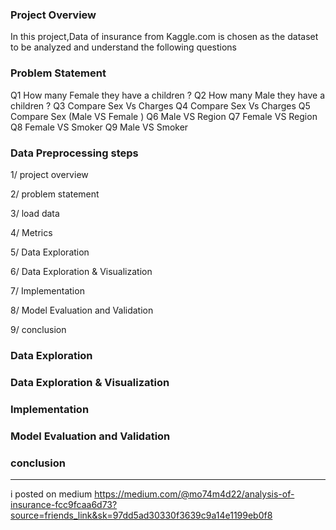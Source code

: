 
### Project Overview

In this project,Data of insurance from Kaggle.com is chosen as the dataset to be analyzed and understand the following questions


### Problem Statement

Q1 How many Female they have a children ?
Q2 How many Male they have a children ?
Q3 Compare Sex Vs Charges
Q4 Compare Sex Vs Charges
Q5 Compare Sex (Male VS Female )
Q6 Male VS Region
Q7 Female VS Region
Q8 Female VS Smoker
Q9 Male VS Smoker

### Data Preprocessing steps 

1/ project overview 

2/ problem statement

3/ load data 

4/ Metrics

5/ Data Exploration

6/ Data Exploration & Visualization

7/ Implementation

8/ Model Evaluation and Validation

9/ conclusion


### Data Exploration




### Data Exploration & Visualization

### Implementation

### Model Evaluation and Validation

### conclusion

-------------------------------------------------------------
i posted on medium 
https://medium.com/@mo74m4d22/analysis-of-insurance-fcc9fcaa6d73?source=friends_link&sk=97dd5ad30330f3639c9a14e1199eb0f8
